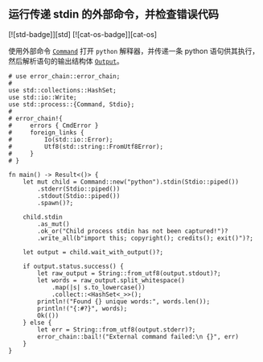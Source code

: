 ## 运行传递 stdin 的外部命令，并检查错误代码

<!--
> [os/external/send-input.md](https://github.com/rust-lang-nursery/rust-cookbook/blob/master/src/os/external/send-input.md)
> <br />
> commit b61c8e588ad8445de36cd5f28e99232b5f858a41 - 2020.06.01
-->

[![std-badge]][std] [![cat-os-badge]][cat-os]

使用外部命令 [`Command`] 打开 `python` 解释器，并传递一条 python 语句供其执行，然后解析语句的输出结构体 [`Output`]。

```rust,edition2018,no_run
# use error_chain::error_chain;
#
use std::collections::HashSet;
use std::io::Write;
use std::process::{Command, Stdio};
#
# error_chain!{
#     errors { CmdError }
#     foreign_links {
#         Io(std::io::Error);
#         Utf8(std::string::FromUtf8Error);
#     }
# }

fn main() -> Result<()> {
    let mut child = Command::new("python").stdin(Stdio::piped())
        .stderr(Stdio::piped())
        .stdout(Stdio::piped())
        .spawn()?;

    child.stdin
        .as_mut()
        .ok_or("Child process stdin has not been captured!")?
        .write_all(b"import this; copyright(); credits(); exit()")?;

    let output = child.wait_with_output()?;

    if output.status.success() {
        let raw_output = String::from_utf8(output.stdout)?;
        let words = raw_output.split_whitespace()
            .map(|s| s.to_lowercase())
            .collect::<HashSet<_>>();
        println!("Found {} unique words:", words.len());
        println!("{:#?}", words);
        Ok(())
    } else {
        let err = String::from_utf8(output.stderr)?;
        error_chain::bail!("External command failed:\n {}", err)
    }
}
```

[`Command`]: https://doc.rust-lang.org/std/process/struct.Command.html
[`Output`]: https://doc.rust-lang.org/std/process/struct.Output.html
